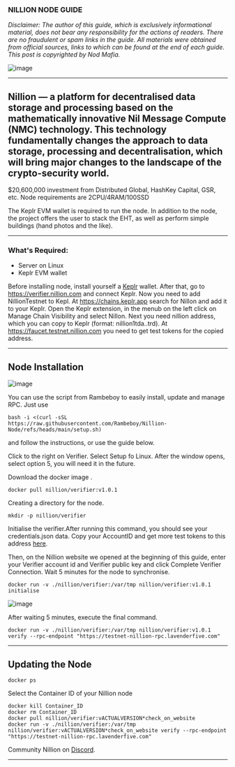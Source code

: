 ### NILLION NODE GUIDE

*Disclaimer: The author of this guide, which is exclusively informational material, does not bear any responsibility for the actions of readers. There are no fraudulent or spam links in the guide. All materials were obtained from official sources, links to which can be found at the end of each guide. This post is copyrighted by Nod Mafia.*

![image](https://github.com/user-attachments/assets/33731284-da4a-4068-b6fd-31c27671c810)

---

## Nillion — a platform for decentralised data storage and processing based on the mathematically innovative Nil Message Compute (NMC) technology. This technology fundamentally changes the approach to data storage, processing and decentralisation, which will bring major changes to the landscape of the crypto-security world.
$20,600,000 investment from Distributed Global, HashKey Capital, GSR, etc. Node requirements are 2CPU/4RAM/100SSD


The Keplr EVM wallet is required to run the node. In addition to the node, the project offers the user to stack the EHT, as well as perform simple buildings (hand photos and the like).

---

### What's Required:

- Server on Linux
- Keplr EVM wallet

Before installing node, install yourself a [Keplr](https://www.keplr.app/) wallet. 
After that, go to https://verifier.nillion.com and connect Keplr.
Now you need to add NillionTestnet to Kepl. At https://chains.keplr.app search for Nillon and add it to your Keplr. Open the Keplr extension, in the menub on the left click on Manage Chain Visibility and select Nillon.
Next you need nillion address, which you can copy to Keplr (format: nillion1tda..trd). At https://faucet.testnet.nillion.com you need to get test tokens for the copied address. 


---

## Node Installation

![image](https://github.com/user-attachments/assets/224b9516-1a1d-44e0-990a-23a32e693688)

You can use the script from Rambeboy to easily install, update and manage RPC. Just use 
```
bash -i <(curl -sSL https://raw.githubusercontent.com/Rambeboy/Nillion-Node/refs/heads/main/setup.sh)
```

and follow the instructions, or use the guide below.


Click to the right on Verifier. Select Setup fo Linux. After the window opens, select option 5, you will need it in the future.

Download the docker image .

```
docker pull nillion/verifier:v1.0.1
```

Creating a directory for the node.

```
mkdir -p nillion/verifier
```

Initialise the verifier.After running this command, you should see your credentials.json data. Copy your AccountID and get more test tokens to this address [here](https://faucet.testnet.nillion.com).

Then, on the Nillion website we opened at the beginning of this guide, enter your Verifier account id and Verifier public key and click Complete Verifier Connection. Wait 5 minutes for the node to synchronise.
```
docker run -v ./nillion/verifier:/var/tmp nillion/verifier:v1.0.1 initialise
```
![image](https://github.com/user-attachments/assets/d56e7f28-1ae6-4ab7-a001-833f61c81e9d)

After waiting 5 minutes, execute the final command.

```
docker run -v ./nillion/verifier:/var/tmp nillion/verifier:v1.0.1 verify --rpc-endpoint "https://testnet-nillion-rpc.lavenderfive.com"
```

---

## Updating the Node

```
docker ps 
```
Select the Container ID of your Nillion node 
```
docker kill Container_ID
docker rm Container_ID
docker pull nillion/verifier:vACTUALVERSION*check_on_website
docker run -v ./nillion/verifier:/var/tmp nillion/verifier:vACTUALVERSION*check_on_website verify --rpc-endpoint "https://testnet-nillion-rpc.lavenderfive.com"
```
Community Nillion on [Discord](https://discord.gg/nillionnetwork).

---
